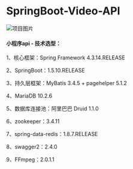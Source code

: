 # SpringBoot-Video-API
![项目图片](https://raw.githubusercontent.com/FoxconnPeter/SpringBoot-Video-API/master/springBoot.gif)



#### 小程序api - 技术选型：

1、核心框架：Spring Framework 4.3.14.RELEASE

2、SpringBoot：1.5.10.RELEASE

3、持久层框架：MyBatis 3.4.5 + pagehelper 5.1.2

4、MariaDB 10.2.6

5、数据库连接池：阿里巴巴 Druid 1.1.0

6、zookeeper：3.4.11

7、spring-data-redis：1.8.7.RELEASE

8、swagger2：2.4.0

9、FFmpeg：2.0.1.1
